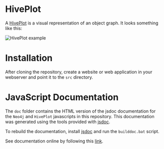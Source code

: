 # HivePlot

A [HivePlot](http://bost.ocks.org/mike/hive/) is a visual representation of an object graph. It looks something like this:

![HivePlot example](https://rawgit.com/NaviNet/HivePlot/master/hiveplot.png)

# Installation

After cloning the repository, create a website or web application in your webserver and point it to the `src` directory.

# JavaScript Documentation

The `doc` folder contains the HTML version of the jsdoc documentation for the `Neo4j` and `HivePlot` javascripts in this repository. This documentation was generated using the tools provided with [jsdoc](https://github.com/jsdoc3/jsdoc).

To rebuild the documentation, install [jsdoc](https://github.com/jsdoc3/jsdoc) and run the `builddoc.bat` script.

See documentation online by following this [link](https://rawgit.com/NaviNet/HivePlot/master/doc/index.html).